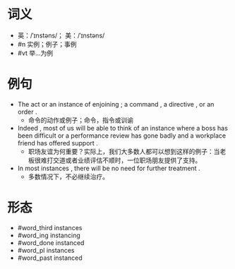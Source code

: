 # 词义
- 英：/ˈɪnstəns/； 美：/ˈɪnstəns/
- #n 实例；例子；事例
- #vt 举…为例
# 例句
- The act or an instance of enjoining ; a command , a directive , or an order .
	- 命令的动作或例子；命令，指令或训谕
- Indeed , most of us will be able to think of an instance where a boss has been difficult or a performance review has gone badly and a workplace friend has offered support .
	- 职场友谊为何重要？实际上，我们大多数人都可以想到这样的例子：当老板很难打交道或者业绩评估不顺时，一位职场朋友提供了支持。
- In most instances , there will be no need for further treatment .
	- 多数情况下，不必继续治疗。
# 形态
- #word_third instances
- #word_ing instancing
- #word_done instanced
- #word_pl instances
- #word_past instanced
